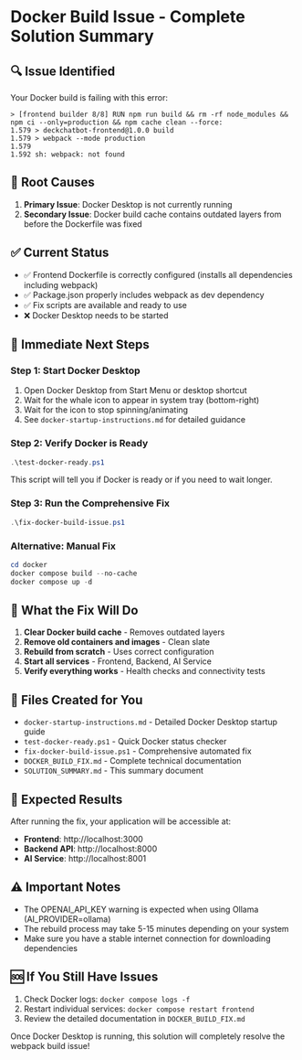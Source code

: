 # Docker Build Issue - Complete Solution Summary

## 🔍 Issue Identified

Your Docker build is failing with this error:
```
> [frontend builder 8/8] RUN npm run build && rm -rf node_modules && npm ci --only=production && npm cache clean --force:
1.579 > deckchatbot-frontend@1.0.0 build
1.579 > webpack --mode production
1.579
1.592 sh: webpack: not found
```

## 🎯 Root Causes

1. **Primary Issue**: Docker Desktop is not currently running
2. **Secondary Issue**: Docker build cache contains outdated layers from before the Dockerfile was fixed

## ✅ Current Status

- ✅ Frontend Dockerfile is correctly configured (installs all dependencies including webpack)
- ✅ Package.json properly includes webpack as dev dependency  
- ✅ Fix scripts are available and ready to use
- ❌ Docker Desktop needs to be started

## 🚀 Immediate Next Steps

### Step 1: Start Docker Desktop
1. Open Docker Desktop from Start Menu or desktop shortcut
2. Wait for the whale icon to appear in system tray (bottom-right)
3. Wait for the icon to stop spinning/animating
4. See `docker-startup-instructions.md` for detailed guidance

### Step 2: Verify Docker is Ready
```powershell
.\test-docker-ready.ps1
```
This script will tell you if Docker is ready or if you need to wait longer.

### Step 3: Run the Comprehensive Fix
```powershell
.\fix-docker-build-issue.ps1
```

### Alternative: Manual Fix
```powershell
cd docker
docker compose build --no-cache
docker compose up -d
```

## 🔧 What the Fix Will Do

1. **Clear Docker build cache** - Removes outdated layers
2. **Remove old containers and images** - Clean slate
3. **Rebuild from scratch** - Uses correct configuration
4. **Start all services** - Frontend, Backend, AI Service
5. **Verify everything works** - Health checks and connectivity tests

## 📁 Files Created for You

- `docker-startup-instructions.md` - Detailed Docker Desktop startup guide
- `test-docker-ready.ps1` - Quick Docker status checker
- `fix-docker-build-issue.ps1` - Comprehensive automated fix
- `DOCKER_BUILD_FIX.md` - Complete technical documentation
- `SOLUTION_SUMMARY.md` - This summary document

## 🎉 Expected Results

After running the fix, your application will be accessible at:
- **Frontend**: http://localhost:3000
- **Backend API**: http://localhost:8000
- **AI Service**: http://localhost:8001

## ⚠️ Important Notes

- The OPENAI_API_KEY warning is expected when using Ollama (AI_PROVIDER=ollama)
- The rebuild process may take 5-15 minutes depending on your system
- Make sure you have a stable internet connection for downloading dependencies

## 🆘 If You Still Have Issues

1. Check Docker logs: `docker compose logs -f`
2. Restart individual services: `docker compose restart frontend`
3. Review the detailed documentation in `DOCKER_BUILD_FIX.md`

Once Docker Desktop is running, this solution will completely resolve the webpack build issue!
